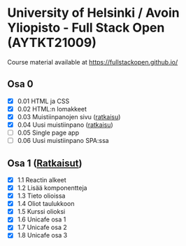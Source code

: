 # University of Helsinki / Avoin Yliopisto - Full Stack Open (AYTKT21009)

Course material available at <https://fullstackopen.github.io/>

## Osa 0

- [x] 0.01 HTML ja CSS
- [x] 0.02 HTML:n lomakkeet
- [x] 0.03 Muistiinpanojen sivu ([ratkaisu](osa0#03-muistiinpanojen-sivu))
- [x] 0.04 Uusi muistiinpano ([ratkaisu](osa0#04-uusi-muistiinpano))
- [ ] 0.05 Single page app
- [ ] 0.06 Uusi muistiinpano SPA:ssa

## Osa 1 ([Ratkaisut](osa1))

- [x] 1.1 Reactin alkeet
- [x] 1.2 Lisää komponentteja
- [x] 1.3 Tieto olioissa
- [x] 1.4 Oliot taulukkoon
- [x] 1.5 Kurssi olioksi
- [x] 1.6 Unicafe osa 1
- [x] 1.7 Unicafe osa 2
- [x] 1.8 Unicafe osa 3
